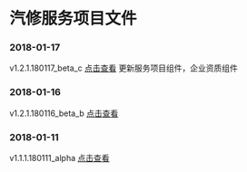汽修服务项目文件
===================================

### 2018-01-17
v1.2.1.180117_beta_c [点击查看](https://zhongjieszbd.github.io/qixiufw/v1.2.1.180117_beta_c)
更新服务项目组件，企业资质组件

### 2018-01-16
v1.2.1.180116_beta_b [点击查看](https://zhongjieszbd.github.io/qixiufw/v1.2.1.180116_beta_b)

### 2018-01-11
v1.1.1.180111_alpha [点击查看](https://zhongjieszbd.github.io/qixiufw/v1.1.1.180111_alpha)

